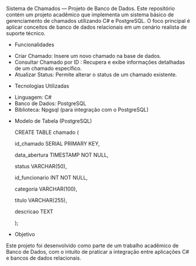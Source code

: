Sistema de Chamados — Projeto de Banco de Dados.
Este repositório contém um projeto acadêmico que implementa um sistema básico de gerenciamento de chamados utilizando C# e PostgreSQL. O foco principal é aplicar conceitos de banco de dados relacionais em um cenário realista de suporte técnico.

- Funcionalidades

*  Criar Chamado: Insere um novo chamado na base de dados.
*  Consultar Chamado por ID : Recupera e exibe informações detalhadas de um chamado específico.
*  Atualizar Status: Permite alterar o status de um chamado existente.

- Tecnologias Utilizadas

* Linguagem: C#
* Banco de Dados: PostgreSQL
* Biblioteca: Npgsql (para integração com o PostgreSQL)

- Modelo de Tabela (PostgreSQL)

    CREATE TABLE chamado (
  
    id_chamado SERIAL PRIMARY KEY,
    
    data_abertura TIMESTAMP NOT NULL,
    
    status VARCHAR(50),
    
    id_funcionario INT NOT NULL,
    
    categoria VARCHAR(100),
    
    titulo VARCHAR(255),
    
    descricao TEXT
    
    );
    


- Objetivo

Este projeto foi desenvolvido como parte de um trabalho acadêmico de Banco de Dados, com o intuito de praticar a integração entre aplicações C# e bancos de dados relacionais.
